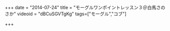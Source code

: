 +++
date = "2014-07-24"
title = "モーグルワンポイントレッスン３＠白馬さのさか"
videoid = "dBCuSGVTgKg"
tags=["モーグル","コブ"]

+++
